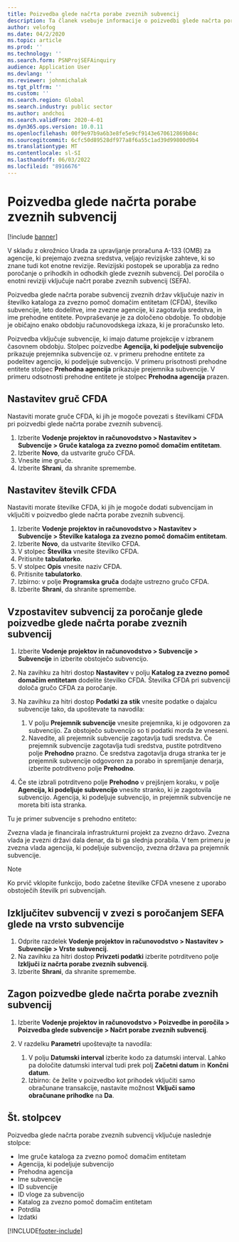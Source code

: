```yaml
---
title: Poizvedba glede načrta porabe zveznih subvencij
description: Ta članek vsebuje informacije o poizvedbi glede načrta porabe zveznih subvencij.
author: velofog
ms.date: 04/2/2020
ms.topic: article
ms.prod: ''
ms.technology: ''
ms.search.form: PSNProjSEFAinquiry
audience: Application User
ms.devlang: ''
ms.reviewer: johnmichalak
ms.tgt_pltfrm: ''
ms.custom: ''
ms.search.region: Global
ms.search.industry: public sector
ms.author: andchoi
ms.search.validFrom: 2020-4-01
ms.dyn365.ops.version: 10.0.11
ms.openlocfilehash: 00f9e97b9a6b3e8fe5e9cf9143e670612869b84c
ms.sourcegitcommit: 6cfc50d89528df977a8f6a55c1ad39d99800d9b4
ms.translationtype: MT
ms.contentlocale: sl-SI
ms.lasthandoff: 06/03/2022
ms.locfileid: "8916676"
---
```

# <a name="schedule-of-expenditures-of-federal-awards-inquiry"></a>Poizvedba glede načrta porabe zveznih subvencij

[!include [banner](../includes/banner.md)]

V skladu z okrožnico Urada za upravljanje proračuna A-133 (OMB) za agencije, ki prejemajo zvezna sredstva, veljajo revizijske zahteve, ki so znane tudi kot enotne revizije. Revizijski postopek se uporablja za redno poročanje o prihodkih in odhodkih glede zveznih subvencij. Del poročila o enotni reviziji vključuje načrt porabe zveznih subvencij (SEFA).

Poizvedba glede načrta porabe subvencij zveznih držav vključuje naziv in številko kataloga za zvezno pomoč domačim entitetam (CFDA), številko subvencije, leto dodelitve, ime zvezne agencije, ki zagotavlja sredstva, in ime prehodne entitete. Povpraševanje je za določeno obdobje. To obdobje je običajno enako obdobju računovodskega izkaza, ki je proračunsko leto.

Poizvedba vključuje subvencije, ki imajo datume projekcije v izbranem časovnem obdobju. Stolpec poizvedbe **Agencija, ki podeljuje subvencijo** prikazuje prejemnika subvencije oz. v primeru prehodne entitete za podelitev agencijo, ki podeljuje subvencijo. V primeru prisotnosti prehodne entitete stolpec **Prehodna agencija** prikazuje prejemnika subvencije. V primeru odsotnosti prehodne entitete je stolpec **Prehodna agencija** prazen.

## <a name="set-up-the-cfda-clusters"></a>Nastavitev gruč CFDA

Nastaviti morate gruče CFDA, ki jih je mogoče povezati s številkami CFDA pri poizvedbi glede načrta porabe zveznih subvencij.

1. Izberite **Vodenje projektov in računovodstvo \> Nastavitev \> Subvencije \> Gruče kataloga za zvezno pomoč domačim entitetam**.
2. Izberite **Novo**, da ustvarite gručo CFDA.
3. Vnesite ime gruče.
4. Izberite **Shrani**, da shranite spremembe.

## <a name="set-up-cfda-numbers"></a>Nastavitev številk CFDA

Nastaviti morate številke CFDA, ki jih je mogoče dodati subvencijam in vključiti v poizvedbo glede načrta porabe zveznih subvencij.

1. Izberite **Vodenje projektov in računovodstvo \> Nastavitev \> Subvencije \> Številke kataloga za zvezno pomoč domačim entitetam**.
2. Izberite **Novo**, da ustvarite številko CFDA.
3. V stolpec **Številka** vnesite številko CFDA.
4. Pritisnite **tabulatorko**.
5. V stolpec **Opis** vnesite naziv CFDA.
6. Pritisnite **tabulatorko**.
7. Izbirno: v polje **Programska gruča** dodajte ustrezno gručo CFDA.
8. Izberite **Shrani**, da shranite spremembe.

## <a name="set-up-grants-to-report-for-the-schedule-of-expenditures-of-federal-awards-inquiry"></a>Vzpostavitev subvencij za poročanje glede poizvedbe glede načrta porabe zveznih subvencij

1. Izberite **Vodenje projektov in računovodstvo \> Subvencije \> Subvencije** in izberite obstoječo subvencijo.
2. Na zavihku za hitri dostop **Nastavitev** v polju **Katalog za zvezno pomoč domačim entitetam** dodelite številko CFDA. Številka CFDA pri subvenciji določa gručo CFDA za poročanje.
3. Na zavihku za hitri dostop **Podatki za stik** vnesite podatke o dajalcu subvencije tako, da upoštevate ta navodila:

    1. V polju **Prejemnik subvencije** vnesite prejemnika, ki je odgovoren za subvencijo. Za obstoječo subvencijo so ti podatki morda že vneseni.
    2. Navedite, ali prejemnik subvencije zagotavlja tudi sredstva. Če prejemnik subvencije zagotavlja tudi sredstva, pustite potrditveno polje **Prehodno** prazno. Če sredstva zagotavlja druga stranka ter je prejemnik subvencije odgovoren za porabo in spremljanje denarja, izberite potrditveno polje **Prehodno**.

4. Če ste izbrali potrditveno polje **Prehodno** v prejšnjem koraku, v polje **Agencija, ki podeljuje subvencijo** vnesite stranko, ki je zagotovila subvencijo. Agencija, ki podeljuje subvencijo, in prejemnik subvencije ne moreta biti ista stranka.

Tu je primer subvencije s prehodno entiteto:

Zvezna vlada je financirala infrastrukturni projekt za zvezno državo. Zvezna vlada je zvezni državi dala denar, da bi ga slednja porabila. V tem primeru je zvezna vlada agencija, ki podeljuje subvencijo, zvezna država pa prejemnik subvencije.

> [!NOTE] 
> Ko prvič vklopite funkcijo, bodo začetne številke CFDA vnesene z uporabo obstoječih številk pri subvencijah.

## <a name="exclude-grants-from-sefa-reporting-based-on-the-grant-type"></a>Izključitev subvencij v zvezi s poročanjem SEFA glede na vrsto subvencije

1. Odprite razdelek **Vodenje projektov in računovodstvo \> Nastavitev \> Subvencije \> Vrste subvencij**.
2. Na zavihku za hitri dostop **Privzeti podatki** izberite potrditveno polje **Izključi iz načrta porabe zveznih subvencij**.
3. Izberite **Shrani**, da shranite spremembe.

## <a name="run-the-schedule-of-expenditures-of-federal-awards-inquiry"></a>Zagon poizvedbe glede načrta porabe zveznih subvencij

1. Izberite **Vodenje projektov in računovodstvo \> Poizvedbe in poročila \> Poizvedba glede subvencije \> Načrt porabe zveznih subvencij**.
2. V razdelku **Parametri** upoštevajte ta navodila:

    1. V polju **Datumski interval** izberite kodo za datumski interval. Lahko pa določite datumski interval tudi prek polj **Začetni datum** in **Končni datum**.
    2. Izbirno: če želite v poizvedbo kot prihodek vključiti samo obračunane transakcije, nastavite možnost **Vključi samo obračunane prihodke** na **Da**.

## <a name="columns"></a>Št. stolpcev

Poizvedba glede načrta porabe zveznih subvencij vključuje naslednje stolpce:

- Ime gruče kataloga za zvezno pomoč domačim entitetam
- Agencija, ki podeljuje subvencijo
- Prehodna agencija
- Ime subvencije
- ID subvencije
- ID vloge za subvencijo
- Katalog za zvezno pomoč domačim entitetam
- Potrdila
- Izdatki


[!INCLUDE[footer-include](../includes/footer-banner.md)]
